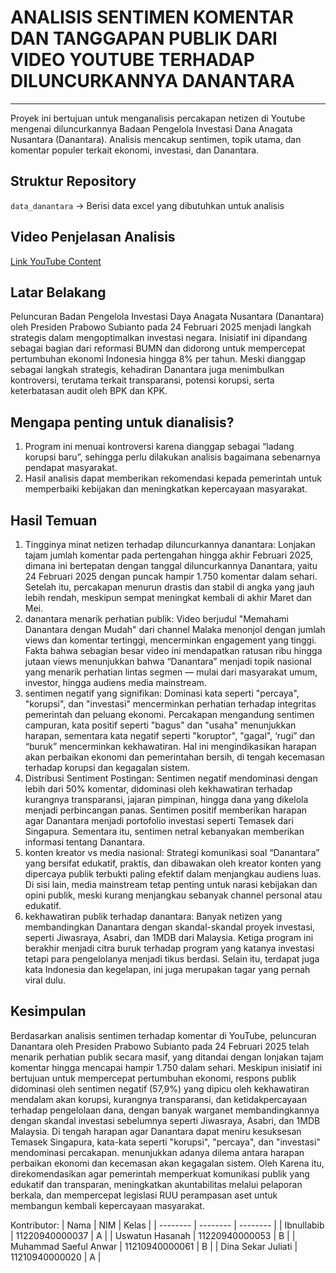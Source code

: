 # **ANALISIS SENTIMEN KOMENTAR DAN TANGGAPAN PUBLIK DARI VIDEO YOUTUBE TERHADAP DILUNCURKANNYA DANANTARA**

---

Proyek ini bertujuan untuk menganalisis percakapan netizen di Youtube mengenai diluncurkannya Badaan Pengelola Investasi Dana Anagata Nusantara (Danantara). Analisis mencakup sentimen, topik utama, dan komentar populer terkait ekonomi, investasi, dan Danantara.

## **Struktur Repository**
`data_danantara` -> Berisi data excel yang dibutuhkan untuk analisis

## **Video Penjelasan Analisis**
[Link YouTube Content](https://youtu.be/PIPjMusdObw)

## **Latar Belakang**
Peluncuran Badan Pengelola Investasi Daya Anagata Nusantara (Danantara) oleh Presiden Prabowo Subianto pada 24 Februari 2025 menjadi langkah strategis dalam mengoptimalkan investasi negara. Inisiatif ini dipandang sebagai bagian dari reformasi BUMN dan didorong untuk mempercepat pertumbuhan ekonomi Indonesia hingga 8% per tahun. Meski dianggap sebagai langkah strategis, kehadiran Danantara juga menimbulkan kontroversi, terutama terkait transparansi, potensi korupsi, serta keterbatasan audit oleh BPK dan KPK. 

## **Mengapa penting untuk dianalisis?**
1. Program ini menuai kontroversi karena dianggap sebagai “ladang korupsi baru”, sehingga perlu dilakukan analisis bagaimana sebenarnya pendapat masyarakat.
2. Hasil analisis dapat memberikan rekomendasi kepada pemerintah untuk memperbaiki kebijakan dan meningkatkan kepercayaan masyarakat.

## **Hasil Temuan**
1. Tingginya minat netizen terhadap diluncurkannya danantara: Lonjakan tajam jumlah komentar pada pertengahan hingga akhir Februari 2025, dimana ini bertepatan dengan tanggal diluncurkannya Danantara, yaitu 24 Februari 2025 dengan puncak hampir 1.750 komentar dalam sehari. Setelah itu, percakapan menurun drastis dan stabil di angka yang jauh lebih rendah, meskipun sempat meningkat kembali di akhir Maret dan Mei.
2. danantara menarik perhatian publik: Video berjudul "Memahami Danantara dengan Mudah" dari channel Malaka menonjol dengan jumlah views dan komentar tertinggi, mencerminkan engagement yang tinggi. Fakta bahwa sebagian besar video ini mendapatkan ratusan ribu hingga jutaan views menunjukkan bahwa “Danantara” menjadi topik nasional yang menarik perhatian lintas segmen — mulai dari masyarakat umum, investor, hingga audiens media mainstream.
3. sentimen negatif yang signifikan: Dominasi kata seperti "percaya", "korupsi", dan "investasi" mencerminkan perhatian terhadap integritas pemerintah dan peluang ekonomi. Percakapan mengandung sentimen campuran, kata positif seperti "bagus" dan "usaha" menunjukkan harapan, sementara kata negatif seperti "koruptor", "gagal", ‘rugi” dan “buruk” mencerminkan kekhawatiran. Hal ini mengindikasikan harapan akan perbaikan ekonomi dan pemerintahan bersih, di tengah kecemasan terhadap korupsi dan kegagalan sistem.
4. Distribusi Sentiment Postingan: Sentimen negatif mendominasi dengan lebih dari 50% komentar, didominasi oleh kekhawatiran terhadap kurangnya transparansi, jajaran pimpinan, hingga dana yang dikelola menjadi perbincangan panas. Sentimen positif memberikan harapan agar Danantara menjadi portofolio investasi seperti Temasek dari Singapura. Sementara itu, sentimen netral kebanyakan memberikan informasi tentang Danantara.
5. konten kreator vs media nasional: Strategi komunikasi soal “Danantara” yang bersifat edukatif, praktis, dan dibawakan oleh kreator konten yang dipercaya publik terbukti paling efektif dalam menjangkau audiens luas. Di sisi lain, media mainstream tetap penting untuk narasi kebijakan dan opini publik, meski kurang menjangkau sebanyak channel personal atau edukatif.
6. kekhawatiran publik terhadap danantara: Banyak netizen yang membandingkan Danantara dengan skandal-skandal proyek investasi, seperti Jiwasraya, Asabri, dan 1MDB dari Malaysia. Ketiga program ini berakhir menjadi citra buruk terhadap program yang katanya investasi tetapi para pengelolanya menjadi tikus berdasi. Selain itu, terdapat juga kata Indonesia dan kegelapan, ini juga merupakan tagar yang pernah viral dulu.

## **Kesimpulan**
Berdasarkan analisis sentimen terhadap komentar di YouTube, peluncuran Danantara oleh Presiden Prabowo Subianto pada 24 Februari 2025 telah menarik perhatian publik secara masif, yang ditandai dengan lonjakan tajam komentar hingga mencapai hampir 1.750 dalam sehari. Meskipun inisiatif ini bertujuan untuk mempercepat pertumbuhan ekonomi, respons publik didominasi oleh sentimen negatif (57,9%)  yang dipicu oleh kekhawatiran mendalam akan korupsi, kurangnya transparansi, dan ketidakpercayaan terhadap pengelolaan dana, dengan banyak warganet membandingkannya dengan skandal investasi sebelumnya seperti Jiwasraya, Asabri, dan 1MDB Malaysia. Di tengah harapan agar Danantara dapat meniru kesuksesan Temasek Singapura, kata-kata seperti "korupsi", "percaya", dan "investasi" mendominasi percakapan. menunjukkan adanya dilema antara harapan perbaikan ekonomi dan kecemasan akan kegagalan sistem. Oleh Karena itu, direkomendasikan agar pemerintah memperkuat komunikasi publik yang edukatif dan transparan, meningkatkan akuntabilitas melalui pelaporan berkala, dan mempercepat legislasi RUU perampasan aset untuk membangun kembali kepercayaan masyarakat.

Kontributor:
| Nama | NIM | Kelas |
| -------- | -------- | -------- |
| Ibnullabib   | 11220940000037   |  A  | 
| Uswatun Hasanah | 11220940000053   |   B |
| Muhammad Saeful Anwar | 11210940000061   |  B  |
| Dina Sekar Juliati | 11210940000020   |  A  |
